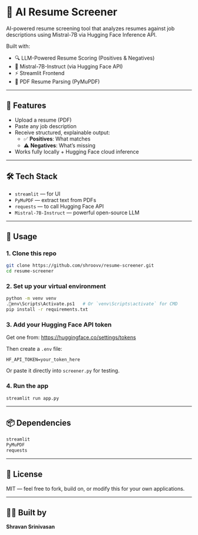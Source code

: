 # 🤖 AI Resume Screener

AI-powered resume screening tool that analyzes resumes against job descriptions using Mistral-7B via Hugging Face Inference API.

Built with:
- 🔍 LLM-Powered Resume Scoring (Positives & Negatives)
- 🧠 Mistral-7B-Instruct (via Hugging Face API)
- ⚡ Streamlit Frontend
- 📄 PDF Resume Parsing (PyMuPDF)

---

## 🚀 Features

- Upload a resume (PDF)
- Paste any job description
- Receive structured, explainable output:
  - ✅ **Positives**: What matches
  - ⚠️ **Negatives**: What’s missing
- Works fully locally + Hugging Face cloud inference

---

## 🛠️ Tech Stack

- `streamlit` — for UI
- `PyMuPDF` — extract text from PDFs
- `requests` — to call Hugging Face API
- `Mistral-7B-Instruct` — powerful open-source LLM

---

## 🧪 Usage

### 1. Clone this repo
```bash
git clone https://github.com/shroovv/resume-screener.git
cd resume-screener
```

### 2. Set up your virtual environment
```bash
python -m venv venv
.env\Scripts\Activate.ps1   # Or `venv\Scripts\activate` for CMD
pip install -r requirements.txt
```

### 3. Add your Hugging Face API token
Get one from: https://huggingface.co/settings/tokens

Then create a `.env` file:
```
HF_API_TOKEN=your_token_here
```

Or paste it directly into `screener.py` for testing.

### 4. Run the app
```bash
streamlit run app.py
```

---

## 📦 Dependencies

```txt
streamlit
PyMuPDF
requests
```

---

## 📘 License

MIT — feel free to fork, build on, or modify this for your own applications.

---

## 👨‍💻 Built by

**Shravan Srinivasan**
